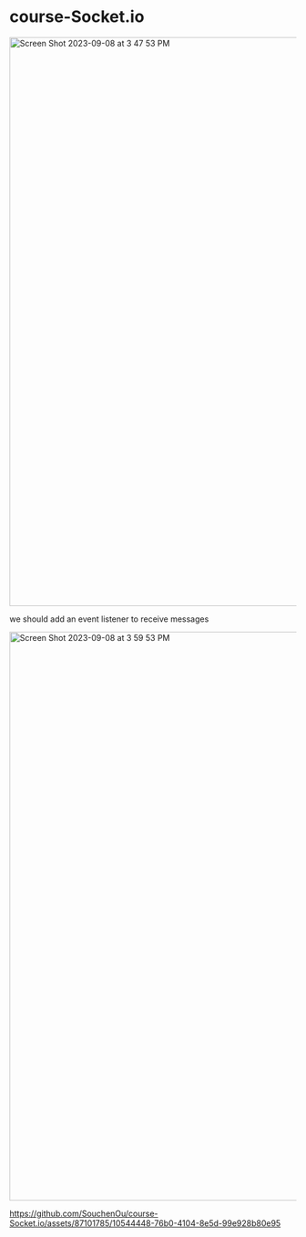 # course-Socket.io


<img width="997" alt="Screen Shot 2023-09-08 at 3 47 53 PM" src="https://github.com/SouchenOu/course-Socket.io/assets/87101785/4e6a5263-c4b7-410b-8e5c-858b85b4ad39">


we should add an event listener to receive messages 

<img width="997" alt="Screen Shot 2023-09-08 at 3 59 53 PM" src="https://github.com/SouchenOu/course-Socket.io/assets/87101785/cd05b0ba-d461-4273-82c6-3cee659c54ce">






https://github.com/SouchenOu/course-Socket.io/assets/87101785/10544448-76b0-4104-8e5d-99e928b80e95

